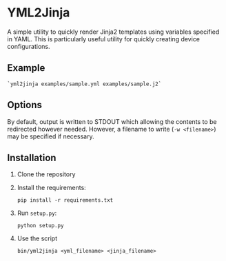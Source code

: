# YML2Jinja

A simple utility to quickly render Jinja2 templates using variables specified in 
YAML. This is particularly useful utility for quickly creating device 
configurations.

## Example

    `yml2jinja examples/sample.yml examples/sample.j2`

## Options

By default, output is written to STDOUT which allowing the contents to be 
redirected however needed. However, a filename to write (`-w <filename>`) may be 
specified if necessary.

## Installation

1) Clone the repository

2) Install the requirements:

    `pip install -r requirements.txt`

3) Run `setup.py`:
   
    `python setup.py`

4) Use the script

    `bin/yml2jinja <yml_filename> <jinja_filename>`   
